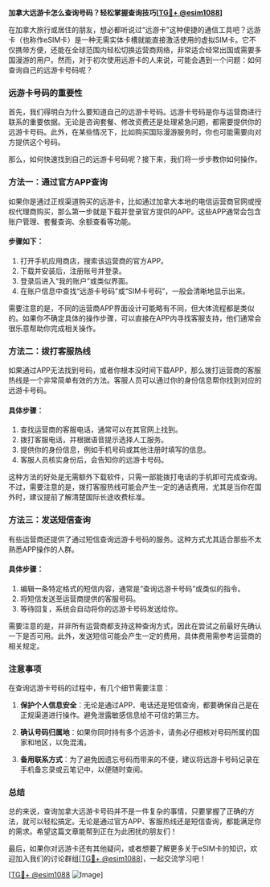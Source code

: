 **加拿大远游卡怎么查询号码？轻松掌握查询技巧[[TG💪+ @esim1088](https://t.me/s/esim1088)]**

在加拿大旅行或居住的朋友，想必都听说过“远游卡”这种便捷的通信工具吧？远游卡（也称作eSIM卡）是一种无需实体卡槽就能直接激活使用的虚拟SIM卡。它不仅携带方便，还能在全球范围内轻松切换运营商网络，非常适合经常出国或需要多国漫游的用户。然而，对于初次使用远游卡的人来说，可能会遇到一个问题：如何查询自己的远游卡号码呢？

### **远游卡号码的重要性**

首先，我们得明白为什么要知道自己的远游卡号码。远游卡号码是你与运营商进行联系的重要依据。无论是咨询套餐、修改资费还是处理紧急问题，都需要提供你的远游卡号码。此外，在某些情况下，比如购买国际漫游服务时，你也可能需要向对方提供这个号码。

那么，如何快速找到自己的远游卡号码呢？接下来，我们将一步步教你如何操作。

### **方法一：通过官方APP查询**

如果你是通过正规渠道购买的远游卡，比如通过加拿大本地的电信运营商官网或授权代理商购买，那么第一步就是下载并登录官方提供的APP。这些APP通常会包含账户管理、套餐查询、余额查看等功能。

#### **步骤如下：**
1. 打开手机应用商店，搜索该运营商的官方APP。
2. 下载并安装后，注册账号并登录。
3. 登录后进入“我的账户”或类似界面。
4. 在账户信息中查找“远游卡号码”或“SIM卡号码”，一般会清晰地显示出来。

需要注意的是，不同的运营商APP界面设计可能略有不同，但大体流程都是类似的。如果你不确定具体的操作步骤，可以直接在APP内寻找客服支持，他们通常会很乐意帮助你完成相关操作。

### **方法二：拨打客服热线**

如果通过APP无法找到号码，或者你根本没时间下载APP，那么拨打运营商的客服热线是一个非常简单有效的方法。客服人员可以通过你的身份信息帮你找到对应的远游卡号码。

#### **具体步骤：**
1. 查找运营商的客服电话，通常可以在其官网上找到。
2. 拨打客服电话，并根据语音提示选择人工服务。
3. 提供你的身份信息，例如手机号码或其他注册时填写的信息。
4. 客服人员核实身份后，会告知你的远游卡号码。

这种方法的好处是无需额外下载软件，只需一部能拨打电话的手机即可完成查询。不过，需要注意的是，拨打客服热线可能会产生一定的通话费用，尤其是当你在国外时，建议提前了解清楚国际长途收费标准。

### **方法三：发送短信查询**

有些运营商还提供了通过短信查询远游卡号码的服务。这种方式尤其适合那些不太熟悉APP操作的人群。

#### **具体步骤：**
1. 编辑一条特定格式的短信内容，通常是“查询远游卡号码”或类似的指令。
2. 将短信发送至运营商提供的客服号码。
3. 等待回复，系统会自动将你的远游卡号码发送给你。

需要注意的是，并非所有运营商都支持这种查询方式，因此在尝试之前最好先确认一下是否可用。此外，发送短信可能会产生一定的费用，具体费用需参考运营商的相关规定。

### **注意事项**

在查询远游卡号码的过程中，有几个细节需要注意：

1. **保护个人信息安全**：无论是通过APP、电话还是短信查询，都要确保自己是在正规渠道进行操作。避免泄露敏感信息给不可信的第三方。
   
2. **确认号码归属地**：如果你同时持有多个远游卡，请务必仔细核对号码所属的国家和地区，以免混淆。

3. **备用联系方式**：为了避免因遗忘号码而带来的不便，建议将远游卡号码记录在手机备忘录或云笔记中，以便随时查阅。

### **总结**

总的来说，查询加拿大远游卡号码并不是一件复杂的事情，只要掌握了正确的方法，就可以轻松搞定。无论是通过官方APP、客服热线还是短信查询，都能满足你的需求。希望这篇文章能帮到正在为此困扰的朋友们！

最后，如果你对远游卡还有其他疑问，或者想要了解更多关于eSIM卡的知识，欢迎加入我们的讨论群组[[TG💪+ @esim1088](https://t.me/s/esim1088)]，一起交流学习吧！

[[TG💪+ @esim1088](https://t.me/s/esim1088) ![Image](https://i.postimg.cc/4NQfJmqS/Snipaste-2025-05-13-00-14-12.png)]